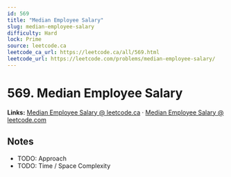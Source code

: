 ```yaml
--- 
id: 569
title: "Median Employee Salary"
slug: median-employee-salary
difficulty: Hard
lock: Prime
source: leetcode.ca
leetcode_ca_url: https://leetcode.ca/all/569.html
leetcode_url: https://leetcode.com/problems/median-employee-salary/
---
```


# 569. Median Employee Salary

**Links:** [Median Employee Salary @ leetcode.ca](https://leetcode.ca/all/569.html) · [Median Employee Salary @ leetcode.com](https://leetcode.com/problems/median-employee-salary/)

## Notes
- TODO: Approach
- TODO: Time / Space Complexity
